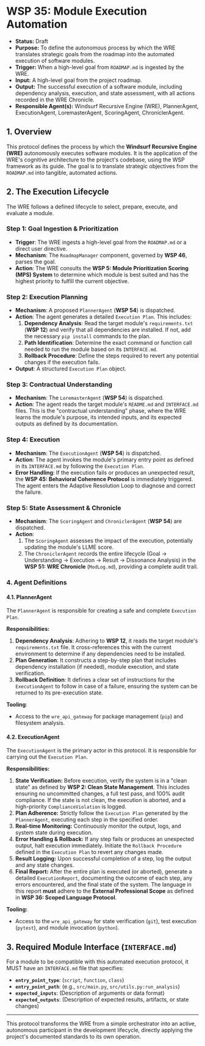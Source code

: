 # WSP 35: Module Execution Automation
- **Status:** Draft
- **Purpose:** To define the autonomous process by which the WRE translates strategic goals from the roadmap into the automated execution of software modules.
- **Trigger:** When a high-level goal from `ROADMAP.md` is ingested by the WRE.
- **Input:** A high-level goal from the project roadmap.
- **Output:** The successful execution of a software module, including dependency analysis, execution, and state assessment, with all actions recorded in the WRE Chronicle.
- **Responsible Agent(s):** Windsurf Recursive Engine (WRE), PlannerAgent, ExecutionAgent, LoremasterAgent, ScoringAgent, ChroniclerAgent.

## 1. Overview

This protocol defines the process by which the **Windsurf Recursive Engine (WRE)** autonomously executes software modules. It is the application of the WRE's cognitive architecture to the project's codebase, using the WSP framework as its guide. The goal is to translate strategic objectives from the `ROADMAP.md` into tangible, automated actions.

## 2. The Execution Lifecycle

The WRE follows a defined lifecycle to select, prepare, execute, and evaluate a module.

### Step 1: Goal Ingestion & Prioritization
-   **Trigger**: The WRE ingests a high-level goal from the `ROADMAP.md` or a direct user directive.
-   **Mechanism**: The `RoadmapManager` component, governed by **WSP 46**, parses the goal.
-   **Action**: The WRE consults the **WSP 5: Module Prioritization Scoring (MPS) System** to determine which module is best suited and has the highest priority to fulfill the current objective.

### Step 2: Execution Planning
-   **Mechanism**: A proposed `PlannerAgent` (**WSP 54**) is dispatched.
-   **Action**: The agent generates a detailed `Execution Plan`. This includes:
    1.  **Dependency Analysis**: Read the target module's `requirements.txt` (**WSP 12**) and verify that all dependencies are installed. If not, add the necessary `pip install` commands to the plan.
    2.  **Path Identification**: Determine the exact command or function call needed to run the module based on its `INTERFACE.md`.
    3.  **Rollback Procedure**: Define the steps required to revert any potential changes if the execution fails.
-   **Output**: A structured `Execution Plan` object.

### Step 3: Contractual Understanding
-   **Mechanism**: The `LoremasterAgent` (**WSP 54**) is dispatched.
-   **Action**: The agent reads the target module's `README.md` and `INTERFACE.md` files. This is the "contractual understanding" phase, where the WRE learns the module's purpose, its intended inputs, and its expected outputs as defined by its documentation.

### Step 4: Execution
-   **Mechanism**: The `ExecutionAgent` (**WSP 54**) is dispatched.
-   **Action**: The agent invokes the module's primary entry point as defined in its `INTERFACE.md` by following the `Execution Plan`.
-   **Error Handling**: If the execution fails or produces an unexpected result, the **WSP 45: Behavioral Coherence Protocol** is immediately triggered. The agent enters the Adaptive Resolution Loop to diagnose and correct the failure.

### Step 5: State Assessment & Chronicle
-   **Mechanism**: The `ScoringAgent` and `ChroniclerAgent` (**WSP 54**) are dispatched.
-   **Action**:
    1.  The `ScoringAgent` assesses the impact of the execution, potentially updating the module's LLME score.
    2.  The `ChroniclerAgent` records the entire lifecycle (Goal -> Understanding -> Execution -> Result -> Dissonance Analysis) in the **WSP 51: WRE Chronicle** (`ModLog.md`), providing a complete audit trail.

### 4. Agent Definitions

#### 4.1. PlannerAgent
The `PlannerAgent` is responsible for creating a safe and complete `Execution Plan`.

**Responsibilities:**
1.  **Dependency Analysis**: Adhering to **WSP 12**, it reads the target module's `requirements.txt` file. It cross-references this with the current environment to determine if any dependencies need to be installed.
2.  **Plan Generation**: It constructs a step-by-step plan that includes dependency installation (if needed), module execution, and state verification.
3.  **Rollback Definition**: It defines a clear set of instructions for the `ExecutionAgent` to follow in case of a failure, ensuring the system can be returned to its pre-execution state.

**Tooling**:
*   Access to the `wre_api_gateway` for package management (`pip`) and filesystem analysis.

#### 4.2. ExecutionAgent

The `ExecutionAgent` is the primary actor in this protocol. It is responsible for carrying out the `Execution Plan`.

**Responsibilities:**

1.  **State Verification:** Before execution, verify the system is in a "clean state" as defined by **WSP 2: Clean State Management**. This includes ensuring no uncommitted changes, a full test pass, and 100% audit compliance. If the state is not clean, the execution is aborted, and a high-priority `ComplianceViolation` is logged.
2.  **Plan Adherence:** Strictly follow the `Execution Plan` generated by the `PlannerAgent`, executing each step in the specified order.
3.  **Real-time Monitoring:** Continuously monitor the output, logs, and system state during execution.
4.  **Error Handling & Rollback:** If any step fails or produces an unexpected output, halt execution immediately. Initiate the `Rollback Procedure` defined in the `Execution Plan` to revert any changes made.
5.  **Result Logging:** Upon successful completion of a step, log the output and any state changes.
6.  **Final Report:** After the entire plan is executed (or aborted), generate a detailed `ExecutionReport`, documenting the outcome of each step, any errors encountered, and the final state of the system. The language in this report **must** adhere to the **External Professional Scope** as defined in **WSP 36: Scoped Language Protocol**.

**Tooling:**

*   Access to the `wre_api_gateway` for state verification (`git`), test execution (`pytest`), and module invocation (`python`).

## 3. Required Module Interface (`INTERFACE.md`)

For a module to be compatible with this automated execution protocol, it MUST have an `INTERFACE.md` file that specifies:
-   **`entry_point_type`**: (`script`, `function`, `class`)
-   **`entry_point_path`**: (e.g., `src/main.py`, `src/utils.py:run_analysis`)
-   **`expected_inputs`**: (Description of arguments or data format)
-   **`expected_outputs`**: (Description of expected results, artifacts, or state changes)

---

This protocol transforms the WRE from a simple orchestrator into an active, autonomous participant in the development lifecycle, directly applying the project's documented standards to its own operation. 